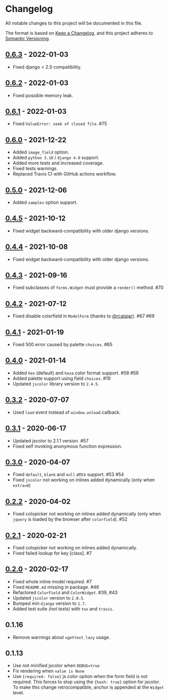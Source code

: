 # Changelog
All notable changes to this project will be documented in this file.

The format is based on [Keep a Changelog](https://keepachangelog.com/en/1.0.0/),
and this project adheres to [Semantic Versioning](https://semver.org/spec/v2.0.0.html).

## [0.6.3](https://github.com/fabiocaccamo/django-colorfield/releases/tag/0.6.3) - 2022-01-03
-   Fixed django < 2.0 compatibility.

## [0.6.2](https://github.com/fabiocaccamo/django-colorfield/releases/tag/0.6.2) - 2022-01-03
-   Fixed possible memory leak.

## [0.6.1](https://github.com/fabiocaccamo/django-colorfield/releases/tag/0.6.1) - 2022-01-03
-   Fixed `ValueError: seek of closed file`. #75

## [0.6.0](https://github.com/fabiocaccamo/django-colorfield/releases/tag/0.6.0) - 2021-12-22
-   Added `image_field` option.
-   Added `python 3.10` / `django 4.0` support.
-   Added more tests and increased coverage.
-   Fixed tests warnings.
-   Replaced Travis CI with GitHub actions workflow.

## [0.5.0](https://github.com/fabiocaccamo/django-colorfield/releases/tag/0.5.0) - 2021-12-06
-   Added `samples` option support.

## [0.4.5](https://github.com/fabiocaccamo/django-colorfield/releases/tag/0.4.5) - 2021-10-12
-   Fixed widget backward-compatibility with older django versions.

## [0.4.4](https://github.com/fabiocaccamo/django-colorfield/releases/tag/0.4.4) - 2021-10-08
-   Fixed widget backward-compatibility with older django versions.

## [0.4.3](https://github.com/fabiocaccamo/django-colorfield/releases/tag/0.4.3) - 2021-09-16
-   Fixed subclasses of `forms.Widget` must provide a `render()` method. #70

## [0.4.2](https://github.com/fabiocaccamo/django-colorfield/releases/tag/0.4.2) - 2021-07-12
-   Fixed disable colorfield in `ModelForm` (thanks to [@rcatajar](https://github.com/rcatajar)). #67 #69

## [0.4.1](https://github.com/fabiocaccamo/django-colorfield/releases/tag/0.4.1) - 2021-01-19
-   Fixed 500 error caused by palette `choices`. #65

## [0.4.0](https://github.com/fabiocaccamo/django-colorfield/releases/tag/0.4.0) - 2021-01-14
-   Added `hex` (default) and `hexa` color format support. #58 #59
-   Added palette support using field `choices`. #19
-   Updated `jscolor` library version to `2.4.5`.

## [0.3.2](https://github.com/fabiocaccamo/django-colorfield/releases/tag/0.3.2) - 2020-07-07
-   Used `load` event instead of `window.onload` callback.

## [0.3.1](https://github.com/fabiocaccamo/django-colorfield/releases/tag/0.3.1) - 2020-06-17
-   Updated jscolor to 2.1.1 version. #57
-   Fixed self invoking anonymous function expression.

## [0.3.0](https://github.com/fabiocaccamo/django-colorfield/releases/tag/0.3.0) - 2020-04-07
-   Fixed `default`, `blank` and `null` attrs support. #53 #54
-   Fixed `jscolor` not working on inlines added dynamically (only when `extra=0`)

## [0.2.2](https://github.com/fabiocaccamo/django-colorfield/releases/tag/0.2.2) - 2020-04-02
-   Fixed colopicker not working on inlines added dynamically (only when `jquery` is loaded by the browser after `colorfield`). #52

## [0.2.1](https://github.com/fabiocaccamo/django-colorfield/releases/tag/0.2.1) - 2020-02-21
-   Fixed colopicker not working on inlines added dynamically.
-   Fixed failed lookup for key [class]. #7

## [0.2.0](https://github.com/fabiocaccamo/django-colorfield/releases/tag/0.2.0) - 2020-02-17
-   Fixed whole inline model required. #7
-   Fixed `README.md` missing in package. #46
-   Refactored `ColorField` and `ColorWidget`. #39, #43
-   Updated `jscolor` version to `2.0.5`.
-   Bumped min `django` version to `1.7`.
-   Added test suite *(not tests)* with `tox` and `travis`.

## 0.1.16
-   Remove warnings about `ugettext_lazy` usage.

## 0.1.13
-   Use not minified jscolor when `DEBUG=true`
-   Fix rendering when `value is None`
-   Use `{required: false}` js color option when the form field is not required. This forces to stop using the `{hash: true}` option for jscolor. To make this change retrocompatible, anchor is appended at the `Widget` level.
